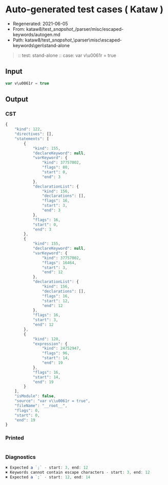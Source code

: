 # Auto-generated test cases ( Kataw )
- Regenerated: 2021-06-05
- From: kataw8/test\__snapshot__/parser/misc/escaped-keywords/autogen.md
- Path: kataw8/test\__snapshot__\parser\misc\escaped-keywords\gen\stand-alone
> :: test: stand-alone
> :: case: var v\u0061r = true
## Input

`````js
var v\u0061r = true
`````
## Output

### CST

```javascript
{
    "kind": 122,
    "directives": [],
    "statements": [
        {
            "kind": 155,
            "declareKeyword": null,
            "varKeyword": {
                "kind": 37757002,
                "flags": 80,
                "start": 0,
                "end": 3
            },
            "declarationList": {
                "kind": 156,
                "declarations": [],
                "flags": 16,
                "start": 3,
                "end": 3
            },
            "flags": 16,
            "start": 0,
            "end": 3
        },
        {
            "kind": 155,
            "declareKeyword": null,
            "varKeyword": {
                "kind": 37757002,
                "flags": 16464,
                "start": 3,
                "end": 12
            },
            "declarationList": {
                "kind": 156,
                "declarations": [],
                "flags": 16,
                "start": 12,
                "end": 12
            },
            "flags": 16,
            "start": 3,
            "end": 12
        },
        {
            "kind": 120,
            "expression": {
                "kind": 24752947,
                "flags": 96,
                "start": 14,
                "end": 19
            },
            "flags": 16,
            "start": 14,
            "end": 19
        }
    ],
    "isModule": false,
    "source": "var v\\u0061r = true",
    "fileName": "__root__",
    "flags": 0,
    "start": 0,
    "end": 19
}
```

### Printed

```javascript

```

### Diagnostics

```javascript
✖ Expected a `;` - start: 3, end: 12
✖ Keywords cannot contain escape characters - start: 3, end: 12
✖ Expected a `;` - start: 12, end: 14

```

